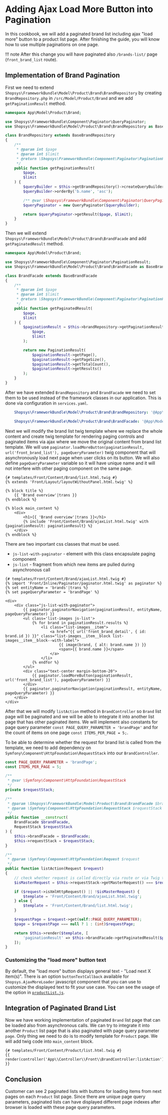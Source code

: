 # Adding Ajax Load More Button into Pagination

In this cookbook, we will add a paginated brand list including ajax "load more" button to a product list page.
After finishing the guide, you will know how to use multiple paginations on one page.

!!! note
    After this change you will have paginated also `/brands-list/` page (`front_brand_list` route).

## Implementation of Brand Pagination

First we need to extend `Shopsys\FrameworkBundle\Model\Product\Brand\BrandRepository` by creating `BrandRepository.php` in `/src/Model/Product/Brand` and we add `getPaginationResult` method.

```php
namespace App\Model\Product\Brand;

use Shopsys\FrameworkBundle\Component\Paginator\QueryPaginator;
use Shopsys\FrameworkBundle\Model\Product\Brand\BrandRepository as BaseBrandRepository;

class BrandRepository extends BaseBrandRepository
{
    /**
     * @param int $page
     * @param int $limit
     * @return \Shopsys\FrameworkBundle\Component\Paginator\PaginationResult
     */
    public function getPaginationResult(
        $page,
        $limit
    ) {
        $queryBuilder = $this->getBrandRepository()->createQueryBuilder('b');
        $queryBuilder->orderBy('b.name', 'asc');

        /** @var \Shopsys\FrameworkBundle\Component\Paginator\QueryPaginator $queryPaginator */
        $queryPaginator = new QueryPaginator($queryBuilder);

        return $queryPaginator->getResult($page, $limit);
    }
}
```

Then we will extend `Shopsys\FrameworkBundle\Model\Product\Brand\BrandFacade` and add `getPaginatedResult` method.

```php
namespace App\Model\Product\Brand;

use Shopsys\FrameworkBundle\Component\Paginator\PaginationResult;
use Shopsys\FrameworkBundle\Model\Product\Brand\BrandFacade as BaseBrandFacade;

class BrandFacade extends BaseBrandFacade
{
    /**
     * @param int $page
     * @param int $limit
     * @return \Shopsys\FrameworkBundle\Component\Paginator\PaginationResult
     */
    public function getPaginatedResult(
        $page,
        $limit
    ) {
        $paginationResult = $this->brandRepository->getPaginationResult(
            $page,
            $limit
        );

        return new PaginationResult(
            $paginationResult->getPage(),
            $paginationResult->getPageSize(),
            $paginationResult->getTotalCount(),
            $paginationResult->getResults()
        );
    }
}
```

After we have extended `BrandRepository` and `BrandFacade` we need to set them to be used instead of the framework classes in our application.
This is done via configuration in `services.yaml`.

```yaml
    Shopsys\FrameworkBundle\Model\Product\Brand\BrandRepository: '@App\Model\Product\Brand\BrandRepository'

    Shopsys\FrameworkBundle\Model\Product\Brand\BrandFacade: '@App\Model\Product\Brand\BrandFacade'
```

Next we will modify the brand list twig template where we replace the whole content and create twig template for rendering paging controls and paginated items via ajax where we move the original content from brand list template.
We will use `paginator.loadMoreButton(paginationResult, url('front_brand_list'), pageQueryParameter)` twig component that will asynchronously load next page when user clicks on its button.
We will also define `pageQueryParameter` variable so it will have unique name and it will not interfere with other paging component on the same page.

```twig
{# templates/Front/Content/Brand/list.html.twig #}
{% extends 'Front/Layout/layoutWithoutPanel.html.twig' %}

{% block title %}
    {{ 'Brand overview'|trans }}
{% endblock %}

{% block main_content %}
    <div>
        <h1>{{ 'Brand overview'|trans }}</h1>
        {% include 'Front/Content/Brand/ajaxList.html.twig' with {paginationResult: paginationResult} %}
    </div>
{% endblock %}
```

There are two important css classes that must be used.

- `js-list-with-paginator` - element with this class encapsulate paging component
- `js-list` - fragment from which new items are pulled during asynchronous call

```twig
{# templates/Front/Content/Brand/ajaxList.html.twig #}
{% import 'Front/Inline/Paginator/paginator.html.twig' as paginator %}
{% set entityName = 'brands'|trans %}
{% set pageQueryParameter = 'brandPage' %}

<div>
    <div class="js-list-with-paginator">
        {{ paginator.paginatorNavigation(paginationResult, entityName, pageQueryParameter) }}
        <ul class='list-images js-list'>
            {% for brand in paginationResult.results %}
                <li class="list-images__item">
                    <a href="{{ url('front_brand_detail', { id: brand.id }) }}" class="list-images__item__block list-images__item__block--with-label">
                        {{ image(brand, { alt: brand.name }) }}
                        <span>{{ brand.name }}</span>
                    </a>
                </li>
            {% endfor %}
        </ul>
        <div class="text-center margin-bottom-20">
            {{ paginator.loadMoreButton(paginationResult, url('front_brand_list'), pageQueryParameter) }}
        </div>
        {{ paginator.paginatorNavigation(paginationResult, entityName, pageQueryParameter) }}
    </div>
</div>
```

After that we will modify `listAction` method in `BrandController` so `Brand` list page will be paginated and we will be able to integrate it into another list page that has other paginated items.
We will implement also constants for page query parameter `const PAGE_QUERY_PARAMETER = 'brandPage'` and for the count of items on one page `const ITEMS_PER_PAGE = 5;`.

To be able to determine whether the request for brand list is called from the template, we need to add dependency on `Symfony\Component\HttpFoundation\RequestStack` into our `BrandController`.

```php
const PAGE_QUERY_PARAMETER = 'brandPage';
const ITEMS_PER_PAGE = 5;

/**
 * @var \Symfony\Component\HttpFoundation\RequestStack
 */
private $requestStack;

/**
 * @param \Shopsys\FrameworkBundle\Model\Product\Brand\BrandFacade $brandFacade
 * @param \Symfony\Component\HttpFoundation\RequestStack $requestStack
 */
public function __construct(
    BrandFacade $brandFacade,
    RequestStack $requestStack
) {
    $this->brandFacade = $brandFacade;
    $this->requestStack = $requestStack;
}

/**
 * @param \Symfony\Component\HttpFoundation\Request $request
 */
public function listAction(Request $request)
{
    // check whether request is called directly via route or via Twig template
    $isMasterRequest = $this->requestStack->getMasterRequest() === $request;

    if ($request->isXmlHttpRequest() || !$isMasterRequest) {
        $template = 'Front/Content/Brand/ajaxList.html.twig';
    } else {
        $template = 'Front/Content/Brand/list.html.twig';
    }

    $requestPage = $request->get(self::PAGE_QUERY_PARAMETER);
    $page = $requestPage === null ? 1 : (int)$requestPage;

    return $this->render($template, [
        'paginationResult' => $this->brandFacade->getPaginatedResult($page, self::ITEMS_PER_PAGE),
    ]);
}
```

### Customizing the "load more" button text

By default, the "load more" button displays general text - "Load next X item(s)".
There is an option `buttonTextCallback` available for `Shopsys.AjaxMoreLoader` javascript component that you can use to customize the displayed text to fit your use case.
You can see the usage of the option in [`productList.js`](https://github.com/shopsys/shopsys/blob/master/project-base/assets/js/frontend/product/productList.js).

## Integration of Paginated Brand List

Now we have working implementation of paginated `Brand` list page that can be loaded also from asynchronous calls.
We can try to integrate it into another `Product` list page that is also paginated with page query parameter `page`.
Only thing we need to do is to modify template for `Product` page.
We will add twig code into `main_content` block.

```twig
{# templates/Front/Content/Product/list.html.twig #}
{{ render(controller('App\\Controller\\Front\\BrandController:listAction')) }}
```

## Conclusion

Customer can see 2 paginated lists with buttons for loading items from next pages on each `Product` list page.
Since there are unique page query parameters, paginated lists can have displayed different page indexes after browser is loaded with these page query parameters.
